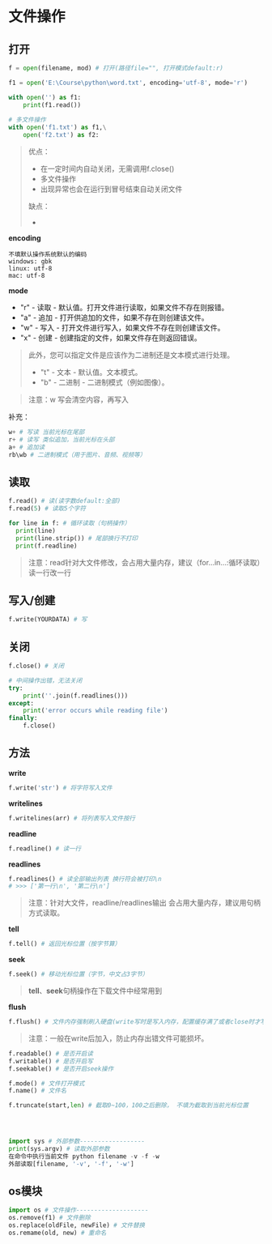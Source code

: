 # 文件操作

## 打开

```python
f = open(filename, mod) # 打开(路径file="", 打开模式default:r)

f1 = open('E:\Course\python\word.txt', encoding='utf-8', mode='r')
```

```python
with open('') as f1:
    print(f1.read())
    
# 多文件操作
with open('f1.txt') as f1,\
	open('f2.txt') as f2:
```

>   优点：
>
>   -   在一定时间内自动关闭，无需调用f.close()
>   -   多文件操作
>   -   出现异常也会在运行到冒号结束自动关闭文件
>
>   缺点：
>
>   -   

**encoding**

```
不填默认操作系统默认的编码
windows: gbk
linux: utf-8
mac: utf-8
```

**mode**

-   "r" - 读取 - 默认值。打开文件进行读取，如果文件不存在则报错。
-   "a" - 追加 - 打开供追加的文件，如果不存在则创建该文件。
-   "w" - 写入 - 打开文件进行写入，如果文件不存在则创建该文件。
-   "x" - 创建 - 创建指定的文件，如果文件存在则返回错误。

>   此外，您可以指定文件是应该作为二进制还是文本模式进行处理。
>
>   -   "t" - 文本 - 默认值。文本模式。
>   -   "b" - 二进制 - 二进制模式（例如图像）。

>   注意：w 写会清空内容，再写入

补充：

```python
w+ # 写读 当前光标在尾部
r+ # 读写 类似追加，当前光标在头部
a+ # 追加读
rb\wb # 二进制模式（用于图片、音频、视频等）
```

## 读取

```python
f.read() # 读(读字数default:全部)
f.read(5) # 读取5个字符

for line in f: # 循环读取（句柄操作）
  print(line)
  print(line.strip()) # 尾部换行不打印
  print(f.readline) 
```

>   注意：read针对大文件修改，会占用大量内存，建议（for...in...:循环读取）读一行改一行

## 写入/创建

```python
f.write(YOURDATA) # 写
```

## 关闭

```python
f.close() # 关闭

# 中间操作出错，无法关闭
try:
    print(''.join(f.readlines()))
except:
    print('error occurs while reading file')
finally:
    f.close()
```

## 方法

**write**

```python
f.write('str') # 将字符写入文件
```

**writelines**

```python
f.writelines(arr) # 将列表写入文件按行
```

**readline**

```python
f.readline() # 读一行
```

**readlines**

```python
f.readlines() # 读全部输出列表 换行符会被打印\n
# >>> ['第一行\n', '第二行\n']
```

>   注意：针对大文件，readline/readlines输出 会占用大量内存，建议用句柄方式读取。

**tell**

```python
f.tell() # 返回光标位置（按字节算）
```

**seek**

```python
f.seek() # 移动光标位置（字节，中文占3字节）
```

>   **tell**、**seek**句柄操作在下载文件中经常用到

**flush**

```python
f.flush() # 文件内存强制刷入硬盘(write写时是写入内存，配置缓存满了或者close时才写入硬盘)
```

>   注意：一般在write后加入，防止内存出错文件可能损坏。



```python
f.readable() # 是否开启读
f.writable() # 是否开启写
f.seekable() # 是否开启seek操作

f.mode() # 文件打开模式
f.name() # 文件名

f.truncate(start,len) # 截取0~100，100之后删除， 不填为截取到当前光标位置




import sys # 外部参数------------------
print(sys.argv) # 读取外部参数
在命令中执行当前文件 python filename -v -f -w
外部读取[filename, '-v', '-f', '-w']
```

## os模块

```python
import os # 文件操作--------------------
os.remove(f1) # 文件删除
os.replace(oldFile, newFile) # 文件替换
os.remame(old, new) # 重命名
```

